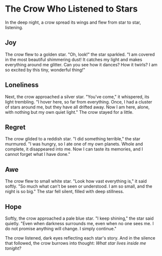 # The Crow Who Listened to Stars

In the deep night, a crow spread its wings and flew from star to star, listening.

## Joy

The crow flew to a golden star. "Oh, look!" the star sparkled. "I am covered in the most beautiful shimmering dust! It catches my light and makes everything around me glitter. Can you see how it dances? How it twirls? I am so excited by this tiny, wonderful thing!"

## Loneliness 

Next, the crow approached a silver star. "You've come," it whispered, its light trembling. "I hover here, so far from everything. Once, I had a cluster of stars around me, but they have all drifted away. Now I am here, alone, with nothing but my own quiet light." The crow stayed for a little. 

## Regret

The crow glided to a reddish star. "I did something terrible," the star murmured. "I was hungry, so I ate one of my own planets. Whole and complete, it disappeared into me. Now I can taste its memories, and I cannot forget what I have done." 

## Awe

The crow flew to small white star. "Look how vast everything is," it said softly. "So much what can't be seen or understood. I am so small, and the night is so big." The star fell silent, filled with deep stillness.

## Hope

Softly, the crow approached a pale blue star. "I keep shining," the star said quietly. "Even when darkness surrounds me, even when no one sees me. I do not promise anything will change. I simply continue."

The crow listened, dark eyes reflecting each star's story. And in the silence that followed, the crow burrows into thought: *What star lives inside me tonight?*